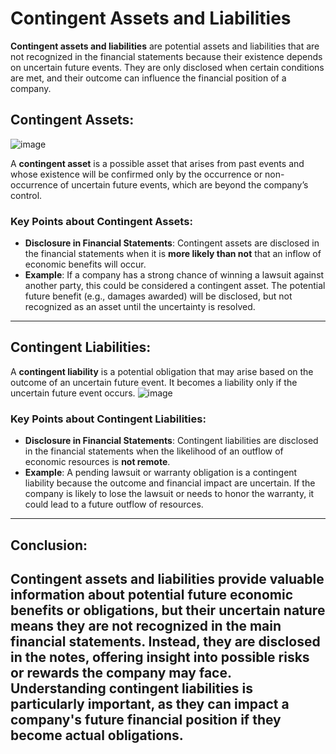 


# Contingent Assets and Liabilities

**Contingent assets and liabilities** are potential assets and liabilities that are not recognized in the financial statements because their existence depends on uncertain future events. They are only disclosed when certain conditions are met, and their outcome can influence the financial position of a company.

## Contingent Assets:
![image](https://github.com/user-attachments/assets/f9db35f5-e62a-45c6-babd-b22dec304b0e)

A **contingent asset** is a possible asset that arises from past events and whose existence will be confirmed only by the occurrence or non-occurrence of uncertain future events, which are beyond the company’s control.

### Key Points about Contingent Assets:
- **Disclosure in Financial Statements**: Contingent assets are disclosed in the financial statements when it is **more likely than not** that an inflow of economic benefits will occur. 
- **Example**: If a company has a strong chance of winning a lawsuit against another party, this could be considered a contingent asset. The potential future benefit (e.g., damages awarded) will be disclosed, but not recognized as an asset until the uncertainty is resolved.

---

## Contingent Liabilities:

A **contingent liability** is a potential obligation that may arise based on the outcome of an uncertain future event. It becomes a liability only if the uncertain future event occurs.
![image](https://github.com/user-attachments/assets/338598b6-5ade-42f5-8a96-ca03cd0b2be9)

### Key Points about Contingent Liabilities:
- **Disclosure in Financial Statements**: Contingent liabilities are disclosed in the financial statements when the likelihood of an outflow of economic resources is **not remote**.
- **Example**: A pending lawsuit or warranty obligation is a contingent liability because the outcome and financial impact are uncertain. If the company is likely to lose the lawsuit or needs to honor the warranty, it could lead to a future outflow of resources.
---
## Conclusion:

**Contingent assets and liabilities** provide valuable information about potential future economic benefits or obligations, but their uncertain nature means they are not recognized in the main financial statements. Instead, they are **disclosed** in the notes, offering insight into possible risks or rewards the company may face. Understanding contingent liabilities is particularly important, as they can impact a company's future financial position if they become actual obligations.
---
